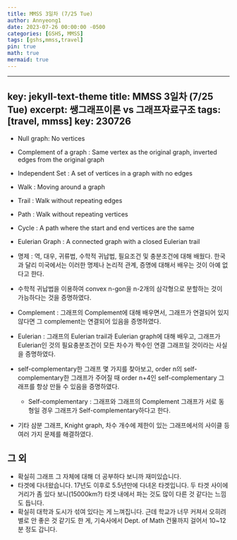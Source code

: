 ```yaml
---
title: MMSS 3일차 (7/25 Tue)
author: Annyeong1
date: 2023-07-26 00:00:00 -0500
categories: [GSHS, MMSS]
tags: [gshs,mmss,travel]
pin: true
math: true
mermaid: true
---
```

---
key: jekyll-text-theme
title: MMSS 3일차 (7/25 Tue)
excerpt: 쌩그래프이론 vs 그래프자료구조
tags: [travel, mmss]
key: 230726
---
- Null graph: No vertices
- Complement of a graph : Same vertex as the original graph, inverted edges from the original graph
- Independent Set : A set of vertices in a graph with no edges
- Walk : Moving around a graph
- Trail : Walk without repeating edges
- Path : Walk without repeating vertices
- Cycle : A path where the start and end vertices are the same
- Eulerian Graph : A connected graph with a closed Eulerian trail

- 명제 : 역, 대우, 귀류법, 수학적 귀납법, 필요조건 및 충분조건에 대해 배웠다. 한국과 달리 미국에서는 이러한 명제나 논리적 관계, 증명에 대해서 배우는 것이 아예 없다고 한다. 
- 수학적 귀납법을 이용하여 convex n-gon을 n-2개의 삼각형으로 분할하는 것이 가능하다는 것을 증명하였다.
- Complement : 그래프의 Complement에 대해 배우면서, 그래프가 연결되어 있지 않다면 그 complement는 연결되어 있음을 증명하였다.
- Eulerian : 그래프의 Eulerian trail과 Eulerian graph에 대해 배우고, 그래프가 Eulerian인 것의 필요충분조건이 모든 차수가 짝수인 연결 그래프일 것이라는 사실을 증명하였다.
- self-complementary한 그래프 몇 가지를 찾아보고, order n의 self-complementary한 그래프가 주어질 때 order n+4인 self-complementary 그래프를 항상 만들 수 있음을 증명하였다.
	- Self-complementary : 그래프와 그래프의 Complement 그래프가 서로 동형일 경우 그래프가 Self-complementary하다고 한다.
- 기타 삼분 그래프, Knight graph, 차수 개수에 제한이 있는 그래프에서의 사이클 등 여러 가지 문제를 해결하였다.

## 그 외
- 확실히 그래프 그 자체에 대해 더 공부하다 보니까 재미있습니다.
- 타겟에 다녀왔습니다. 17년도 이후로 5.5년만에 다녀온 타겟입니다. 두 타겟 사이에 거리가 좀 있다 보니(15000km?) 타겟 내에서 파는 것도 많이 다른 것 같다는 느낌도 듭니다.
- 확실히 대학과 도시가 섞여 있다는 게 느껴집니다. 근데 학교가 너무 커져서 오히려 별로 안 좋은 것 같기도 한 게, 기숙사에서 Dept. of Math 건물까지 걸어서 10~12분 정도 갑니다.
